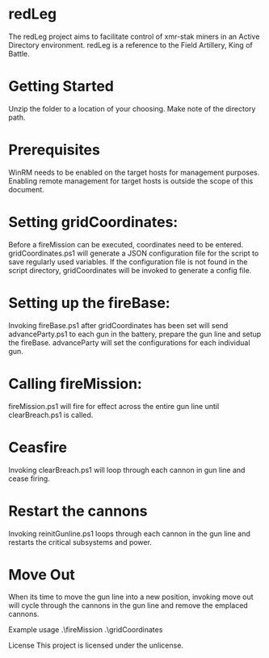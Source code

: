 <h1>redLeg</h1>
The redLeg project aims to facilitate control of xmr-stak miners in an Active Directory environment.  redLeg is a reference to the Field Artillery, King of Battle.

<h1>Getting Started</h1>
Unzip the folder to a location of your choosing.  Make note of the directory path.

<h1>Prerequisites</h1>
WinRM needs to be enabled on the target hosts for management purposes.  Enabling remote management for target hosts is outside the scope of this document.

<h1>Setting gridCoordinates:</h1>
Before a fireMission can be executed, coordinates need to be entered.  gridCoordinates.ps1 will generate a JSON configuration file for the script to save regularly used variables.  If the configuration file is not found in the script directory, gridCoordinates will be invoked to generate a config file.

<h1>Setting up the fireBase:</h1>
Invoking fireBase.ps1 after gridCoordinates has been set will send advanceParty.ps1 to each gun in the battery, prepare the gun line and setup the fireBase.  advanceParty will set the configurations for each individual gun.

<h1>Calling fireMission:</h1>
fireMission.ps1 will fire for effect across the entire gun line until clearBreach.ps1 is called.

<h1>Ceasfire</h1>
Invoking clearBreach.ps1 will loop through each cannon in gun line and cease firing.

<h1>Restart the cannons</h1>
Invoking reinitGunline.ps1 loops through each cannon in the gun line and restarts the critical subsystems and power.

<h1>Move Out</h1>
When its time to move the gun line into a new position, invoking move out will cycle through the cannons in the gun line and remove the emplaced cannons.

Example usage
.\fireMission
.\gridCoordinates

License
This project is licensed under the unlicense.
